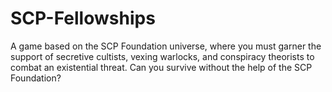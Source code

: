 # SCP-Fellowships
A game based on the SCP Foundation universe, where you must garner the support of secretive cultists, vexing warlocks, and conspiracy theorists to combat an existential threat. Can you survive without the help of the SCP Foundation?
